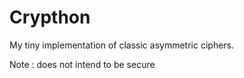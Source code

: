 # Crypthon

My tiny implementation of classic asymmetric ciphers.

Note : does not intend to be secure 
